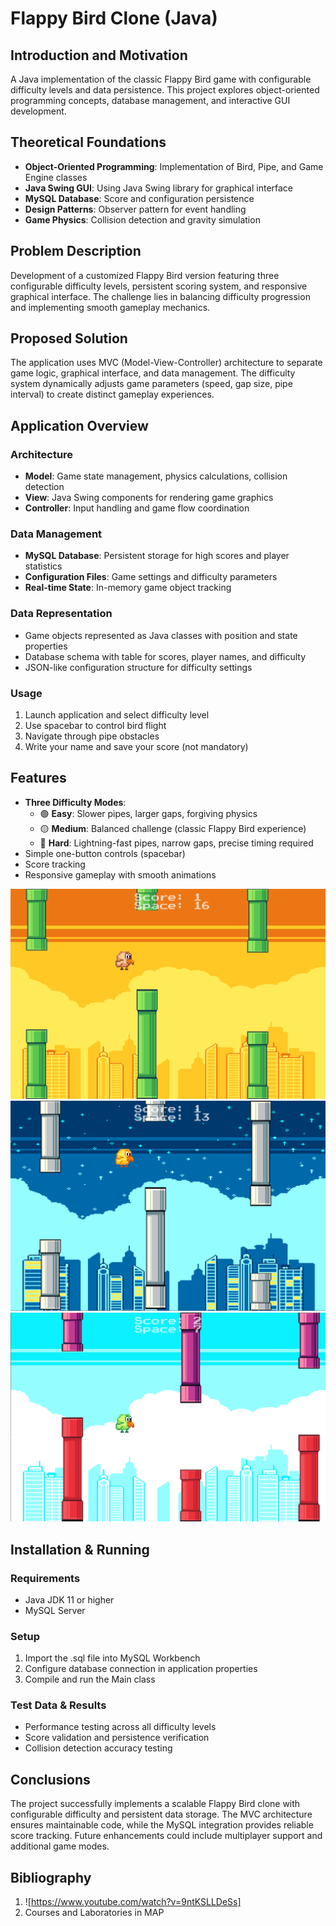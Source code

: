 # Flappy Bird Clone (Java)

## Introduction and Motivation
A Java implementation of the classic Flappy Bird game with configurable difficulty levels and data persistence. This project explores object-oriented programming concepts, database management, and interactive GUI development.

## Theoretical Foundations
- **Object-Oriented Programming**: Implementation of Bird, Pipe, and Game Engine classes
- **Java Swing GUI**: Using Java Swing library for graphical interface
- **MySQL Database**: Score and configuration persistence
- **Design Patterns**: Observer pattern for event handling
- **Game Physics**: Collision detection and gravity simulation

## Problem Description
Development of a customized Flappy Bird version featuring three configurable difficulty levels, persistent scoring system, and responsive graphical interface. The challenge lies in balancing difficulty progression and implementing smooth gameplay mechanics.

## Proposed Solution
The application uses MVC (Model-View-Controller) architecture to separate game logic, graphical interface, and data management. The difficulty system dynamically adjusts game parameters (speed, gap size, pipe interval) to create distinct gameplay experiences.

## Application Overview

### Architecture
- **Model**: Game state management, physics calculations, collision detection
- **View**: Java Swing components for rendering game graphics
- **Controller**: Input handling and game flow coordination

### Data Management
- **MySQL Database**: Persistent storage for high scores and player statistics
- **Configuration Files**: Game settings and difficulty parameters
- **Real-time State**: In-memory game object tracking

### Data Representation
- Game objects represented as Java classes with position and state properties
- Database schema with table for scores, player names, and difficulty
- JSON-like configuration structure for difficulty settings

### Usage
1. Launch application and select difficulty level
2. Use spacebar to control bird flight
3. Navigate through pipe obstacles
4. Write your name and save your score (not mandatory)

## Features
- **Three Difficulty Modes**:
  - 🟢 **Easy**: Slower pipes, larger gaps, forgiving physics
  - 🟡 **Medium**: Balanced challenge (classic Flappy Bird experience)
  - 🔴 **Hard**: Lightning-fast pipes, narrow gaps, precise timing required
- Simple one-button controls (spacebar)
- Score tracking 
- Responsive gameplay with smooth animations

![Gameplay Screenshot](Flappy1.PNG)
![Gameplay Screenshot](Flappy2.PNG)
![Gameplay Screenshot](Flappy3.PNG)

## Installation & Running
### Requirements
- Java JDK 11 or higher
- MySQL Server

### Setup
1. Import the .sql file into MySQL Workbench
2. Configure database connection in application properties
3. Compile and run the Main class

### Test Data & Results
- Performance testing across all difficulty levels
- Score validation and persistence verification
- Collision detection accuracy testing 

## Conclusions
The project successfully implements a scalable Flappy Bird clone with configurable difficulty and persistent data storage. The MVC architecture ensures maintainable code, while the MySQL integration provides reliable score tracking. Future enhancements could include multiplayer support and additional game modes.

## Bibliography
1. ![https://www.youtube.com/watch?v=9ntKSLLDeSs]
2. Courses and Laboratories in MAP
   
